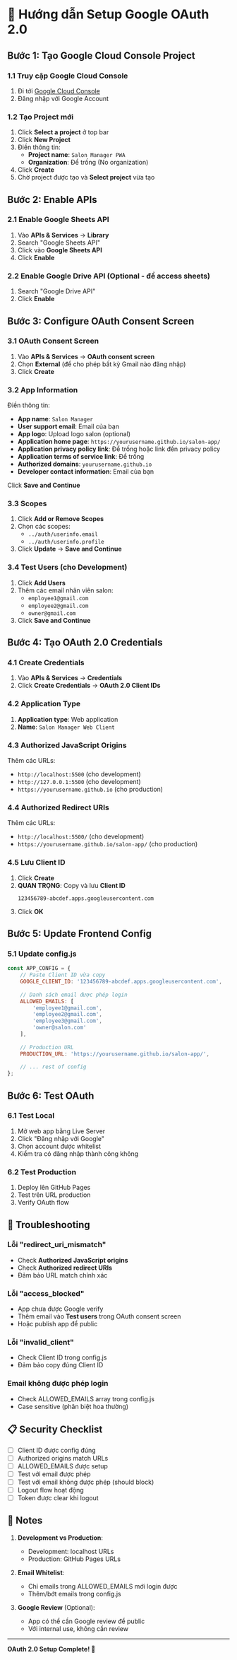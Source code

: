 # 🔐 Hướng dẫn Setup Google OAuth 2.0

## Bước 1: Tạo Google Cloud Console Project

### 1.1 Truy cập Google Cloud Console
1. Đi tới [Google Cloud Console](https://console.cloud.google.com/)
2. Đăng nhập với Google Account

### 1.2 Tạo Project mới
1. Click **Select a project** ở top bar
2. Click **New Project**
3. Điền thông tin:
   - **Project name**: `Salon Manager PWA`
   - **Organization**: Để trống (No organization)
4. Click **Create**
5. Chờ project được tạo và **Select project** vừa tạo

## Bước 2: Enable APIs

### 2.1 Enable Google Sheets API
1. Vào **APIs & Services** → **Library**
2. Search "Google Sheets API"
3. Click vào **Google Sheets API**
4. Click **Enable**

### 2.2 Enable Google Drive API (Optional - để access sheets)
1. Search "Google Drive API"
2. Click **Enable**

## Bước 3: Configure OAuth Consent Screen

### 3.1 OAuth Consent Screen
1. Vào **APIs & Services** → **OAuth consent screen**
2. Chọn **External** (để cho phép bất kỳ Gmail nào đăng nhập)
3. Click **Create**

### 3.2 App Information
Điền thông tin:
- **App name**: `Salon Manager`
- **User support email**: Email của bạn
- **App logo**: Upload logo salon (optional)
- **Application home page**: `https://yourusername.github.io/salon-app/`
- **Application privacy policy link**: Để trống hoặc link đến privacy policy
- **Application terms of service link**: Để trống
- **Authorized domains**: `yourusername.github.io`
- **Developer contact information**: Email của bạn

Click **Save and Continue**

### 3.3 Scopes
1. Click **Add or Remove Scopes**
2. Chọn các scopes:
   - `../auth/userinfo.email`
   - `../auth/userinfo.profile`
3. Click **Update** → **Save and Continue**

### 3.4 Test Users (cho Development)
1. Click **Add Users**
2. Thêm các email nhân viên salon:
   - `employee1@gmail.com`
   - `employee2@gmail.com` 
   - `owner@gmail.com`
3. Click **Save and Continue**

## Bước 4: Tạo OAuth 2.0 Credentials

### 4.1 Create Credentials
1. Vào **APIs & Services** → **Credentials**
2. Click **Create Credentials** → **OAuth 2.0 Client IDs**

### 4.2 Application Type
1. **Application type**: Web application
2. **Name**: `Salon Manager Web Client`

### 4.3 Authorized JavaScript Origins
Thêm các URLs:
- `http://localhost:5500` (cho development)
- `http://127.0.0.1:5500` (cho development)
- `https://yourusername.github.io` (cho production)

### 4.4 Authorized Redirect URIs
Thêm các URLs:
- `http://localhost:5500/` (cho development)
- `https://yourusername.github.io/salon-app/` (cho production)

### 4.5 Lưu Client ID
1. Click **Create**
2. **QUAN TRỌNG**: Copy và lưu **Client ID**
   ```
   123456789-abcdef.apps.googleusercontent.com
   ```
3. Click **OK**

## Bước 5: Update Frontend Config

### 5.1 Update config.js
```javascript
const APP_CONFIG = {
    // Paste Client ID vừa copy
    GOOGLE_CLIENT_ID: '123456789-abcdef.apps.googleusercontent.com',
    
    // Danh sách email được phép login
    ALLOWED_EMAILS: [
        'employee1@gmail.com',
        'employee2@gmail.com', 
        'employee3@gmail.com',
        'owner@salon.com'
    ],
    
    // Production URL
    PRODUCTION_URL: 'https://yourusername.github.io/salon-app/',
    
    // ... rest of config
};
```

## Bước 6: Test OAuth

### 6.1 Test Local
1. Mở web app bằng Live Server
2. Click "Đăng nhập với Google"
3. Chọn account được whitelist
4. Kiểm tra có đăng nhập thành công không

### 6.2 Test Production
1. Deploy lên GitHub Pages
2. Test trên URL production
3. Verify OAuth flow

## 🔧 Troubleshooting

### Lỗi "redirect_uri_mismatch"
- Check **Authorized JavaScript origins**
- Check **Authorized redirect URIs**
- Đảm bảo URL match chính xác

### Lỗi "access_blocked"
- App chưa được Google verify
- Thêm email vào **Test users** trong OAuth consent screen
- Hoặc publish app để public

### Lỗi "invalid_client"
- Check Client ID trong config.js
- Đảm bảo copy đúng Client ID

### Email không được phép login
- Check ALLOWED_EMAILS array trong config.js
- Case sensitive (phân biệt hoa thường)

## 📋 Security Checklist

- [ ] Client ID được config đúng
- [ ] Authorized origins match URLs
- [ ] ALLOWED_EMAILS được setup
- [ ] Test với email được phép
- [ ] Test với email không được phép (should block)
- [ ] Logout flow hoạt động
- [ ] Token được clear khi logout

## 📝 Notes

1. **Development vs Production**:
   - Development: localhost URLs
   - Production: GitHub Pages URLs

2. **Email Whitelist**:
   - Chỉ emails trong ALLOWED_EMAILS mới login được
   - Thêm/bớt emails trong config.js

3. **Google Review** (Optional):
   - App có thể cần Google review để public
   - Với internal use, không cần review

---

**OAuth 2.0 Setup Complete! 🔐**
